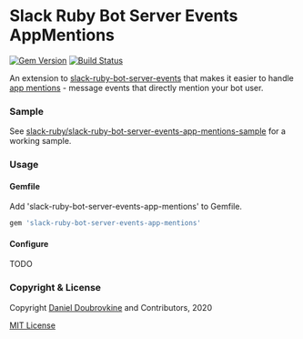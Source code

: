 Slack Ruby Bot Server Events AppMentions
=====================================

[![Gem Version](https://badge.fury.io/rb/slack-ruby-bot-server-events-app-mentions.svg)](https://badge.fury.io/rb/slack-ruby-bot-server-events-app-mentions)
[![Build Status](https://travis-ci.org/slack-ruby/slack-ruby-bot-server-events-app-mentions.svg?branch=master)](https://travis-ci.org/slack-ruby/slack-ruby-bot-server-events-app-mentions)

An extension to [slack-ruby-bot-server-events](https://github.com/slack-ruby/slack-ruby-bot-server-events) that makes it easier to handle [app mentions](https://api.slack.com/events/app_mention) - message events that directly mention your bot user.

### Sample

See [slack-ruby/slack-ruby-bot-server-events-app-mentions-sample](https://github.com/slack-ruby/slack-ruby-bot-server-events-app-mentions-sample) for a working sample.

### Usage

#### Gemfile

Add 'slack-ruby-bot-server-events-app-mentions' to Gemfile.

```ruby
gem 'slack-ruby-bot-server-events-app-mentions'
```

#### Configure

TODO

### Copyright & License

Copyright [Daniel Doubrovkine](http://code.dblock.org) and Contributors, 2020

[MIT License](LICENSE)
